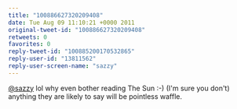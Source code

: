 ```yaml
---
title: "100886627320209408"
date: Tue Aug 09 11:10:21 +0000 2011
original-tweet-id: "100886627320209408"
retweets: 0
favorites: 0
reply-tweet-id: "100885200170532865"
reply-user-id: "13811562"
reply-user-screen-name: "sazzy"
---
```

<a href="https://twitter.com/sazzy">@sazzy</a> lol why even bother reading The Sun :-) (I'm sure you don't) anything they are likely to say will be pointless waffle.

